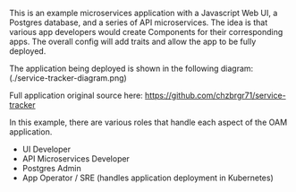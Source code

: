 This is an example microservices application with a Javascript Web UI, a Postgres database, and a series of API microservices. The idea is that various app developers would create Components for their corresponding apps. The overall config will add traits and allow the app to be fully deployed. 

The application being deployed is shown in the following diagram:
(./service-tracker-diagram.png)

Full application original source here: https://github.com/chzbrgr71/service-tracker

In this example, there are various roles that handle each aspect of the OAM application.

- UI Developer
- API Microservices Developer
- Postgres Admin
- App Operator / SRE (handles application deployment in Kubernetes)